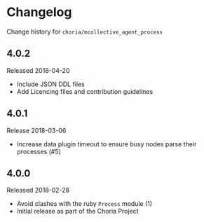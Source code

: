 # Changelog

Change history for `choria/mcollective_agent_process`

## 4.0.2

Released 2018-04-20

 * Include JSON DDL files
 * Add Licencing files and contribution guidelines

## 4.0.1

Release 2018-03-06

 * Increase data plugin timeout to ensure busy nodes parse their processes (#5)

## 4.0.0

Released 2018-02-28

 * Avoid clashes with the ruby `Process` module (1)
 * Initial release as part of the Choria Project
